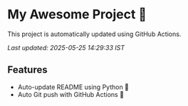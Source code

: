# My Awesome Project 🚀

This project is automatically updated using GitHub Actions.

_Last updated: 2025-05-25 14:29:33 IST_

## Features
- Auto-update README using Python 🐍
- Auto Git push with GitHub Actions 🤖
